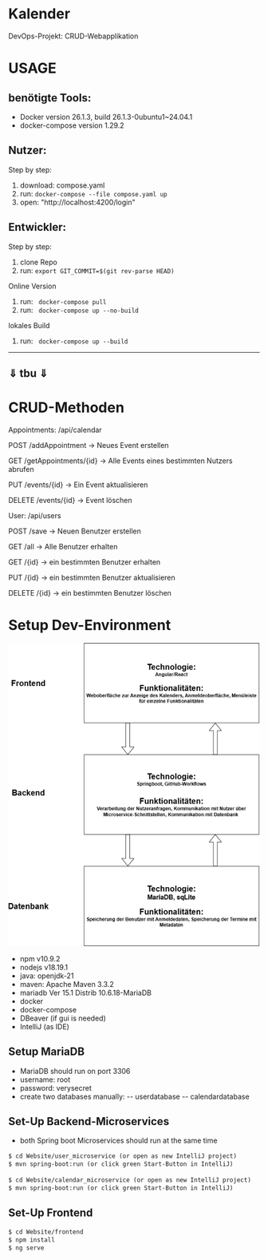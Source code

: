 # Kalender
DevOps-Projekt: CRUD-Webapplikation


# USAGE
## benötigte Tools:
- Docker version 26.1.3, build 26.1.3-0ubuntu1~24.04.1
- docker-compose version 1.29.2

## Nutzer:
Step by step:
1. download: compose.yaml
1. run: ``` docker-compose --file compose.yaml up ```
1. open: "http://localhost:4200/login"


## Entwickler:
Step by step:
1. clone Repo
1. run: ``` export GIT_COMMIT=$(git rev-parse HEAD) ```

Online Version
1. run: ``` docker-compose pull```
1. run: ``` docker-compose up --no-build```

lokales Build
1. run: ``` docker-compose up --build```
---
&Downarrow; tbu &Downarrow;
---

# CRUD-Methoden
Appointments: /api/calendar

POST /addAppointment → Neues Event erstellen

GET /getAppointments/{id} → Alle Events eines bestimmten Nutzers abrufen

PUT /events/{id} → Ein Event aktualisieren

DELETE /events/{id} → Event löschen

User: /api/users

POST /save → Neuen Benutzer erstellen

GET /all → Alle Benutzer erhalten

GET /{id} → ein bestimmten Benutzer erhalten

PUT /{id} → ein bestimmten Benutzer aktualisieren

DELETE /{id} → ein bestimmten Benutzer löschen

# Setup Dev-Environment
![Technologiestack](Docs/Technologiestack.png)
- npm v10.9.2
- nodejs v18.19.1
- java: openjdk-21
- maven: Apache Maven 3.3.2
- mariadb  Ver 15.1 Distrib 10.6.18-MariaDB
- docker
- docker-compose
- DBeaver (if gui is needed)
- IntelliJ (as IDE)

## Setup MariaDB
- MariaDB should run on port 3306
- username: root
- password: verysecret
- create two databases manually:
-- userdatabase
-- calendardatabase


## Set-Up Backend-Microservices
- both Spring boot Microservices should run at the same time
```
$ cd Website/user_microservice (or open as new IntelliJ project)
$ mvn spring-boot:run (or click green Start-Button in IntelliJ)

$ cd Website/calendar_microservice (or open as new IntelliJ project)
$ mvn spring-boot:run (or click green Start-Button in IntelliJ)
```

## Set-Up Frontend
```
$ cd Website/frontend
$ npm install
$ ng serve
```
